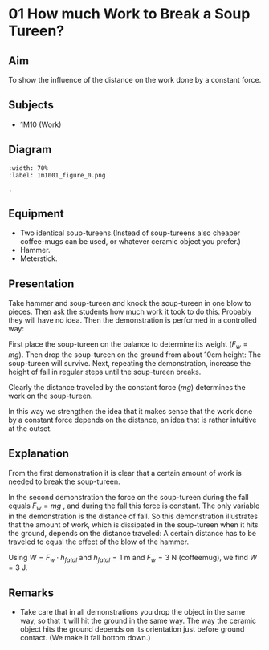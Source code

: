 # 01 How much Work to Break a Soup Tureen?  
  
## Aim   
 To show the influence of the distance on the work done by a constant force.    
  
## Subjects   
* 1M10 (Work)   

## Diagram
   
```{figure} figures/figure_0.png  
:width: 70%  
:label: 1m1001_figure_0.png  

. 
```

## Equipment
 *  Two identical soup-tureens.(Instead of soup-tureens also cheaper coffee-mugs can be used, or whatever ceramic object you prefer.) 
 *  Hammer. 
 *  Meterstick.
      
  
## Presentation   
Take hammer and soup-tureen and knock the soup-tureen in one blow to pieces. Then ask the students how much work it took to do this. Probably they will have no idea. Then the demonstration is performed in a controlled way: 

First place the soup-tureen on the balance to determine its weight ($F_w = mg$). Then drop the soup-tureen on the ground from about 10cm height: The soup-tureen will survive. Next, repeating the demonstration, increase the height of fall in regular steps until the soup-tureen breaks. 

Clearly the distance traveled by the constant force ($mg$) determines the work on the soup-tureen. 

In this way we strengthen the idea that it makes sense that the work done by a constant force depends on the distance, an idea that is rather intuitive at the outset.    
  
## Explanation   
From the first demonstration it is clear that a certain amount of work is needed to break the soup-tureen.

In the second demonstration the force on the soup-tureen during the fall equals $F_w = mg$ , and during the fall this force is constant. The only variable in the demonstration is the distance of fall. So this demonstration illustrates that the amount of work, which is dissipated in the soup-tureen when it hits the ground, depends on the distance traveled: A certain distance has to be traveled to equal the effect of the blow of the hammer. 

Using $W=F_w\cdot h_{fatal}$ and $h_{fatal} =1\mathrm{~m}$ and $F_w =3\mathrm{~N}$ (coffeemug), we find $W =3\mathrm{~J}$.    
  
## Remarks
*  Take care that in all demonstrations you drop the object in the same way, so that it will hit the ground in the same way. The way the ceramic object hits the ground depends on its orientation just before ground contact. (We make it fall bottom down.)
  